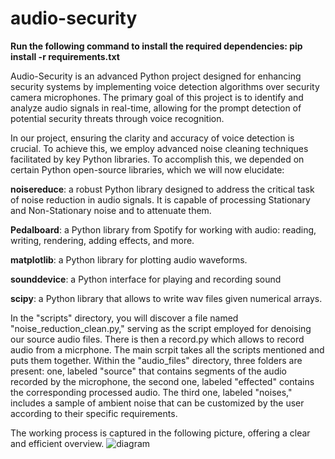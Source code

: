 # audio-security
**Run the following command to install the required dependencies: pip install -r requirements.txt**


Audio-Security is an advanced Python project designed for enhancing security systems by implementing voice detection algorithms over security camera microphones. The primary goal of this project is to identify and analyze audio signals in real-time, allowing for the prompt detection of potential security threats through voice recognition.

In our project, ensuring the clarity and accuracy of voice detection is crucial. To achieve this, we employ advanced noise cleaning techniques facilitated by key Python libraries.
To accomplish this, we depended on certain Python open-source libraries, which we will now elucidate:

**noisereduce**: a robust Python library designed to address the critical task of noise reduction in audio signals. It is capable of processing Stationary and Non-Stationary noise and to attenuate them.

**Pedalboard**: a Python library from Spotify for working with audio: reading, writing, rendering, adding effects, and more.

**matplotlib**: a Python library for plotting audio waveforms.

**sounddevice**: a Python interface for playing and recording sound

**scipy**: a Python library that allows to write wav files given numerical arrays.

In the "scripts" directory, you will discover a file named "noise_reduction_clean.py," serving as the script employed for denoising our source audio files. There is then a record.py which allows to record audio from a micrphone. The main scrpit takes all the scripts mentioned and puts them together. Within the "audio_files" directory, three folders are present: one, labeled "source" that contains segments of the audio recorded by the microphone, the second one, labeled "effected" contains the corresponding processed audio. The third one, labeled "noises," includes a sample of ambient noise that can be customized by the user according to their specific requirements.

The working process is captured in the following picture, offering a clear and efficient overview.
![diagram]([https://example.com/image.png](https://github.com/pradeeparoulmoji/audio-security/blob/main/reording%20process.png)https://github.com/pradeeparoulmoji/audio-security/blob/main/reording%20process.png)





